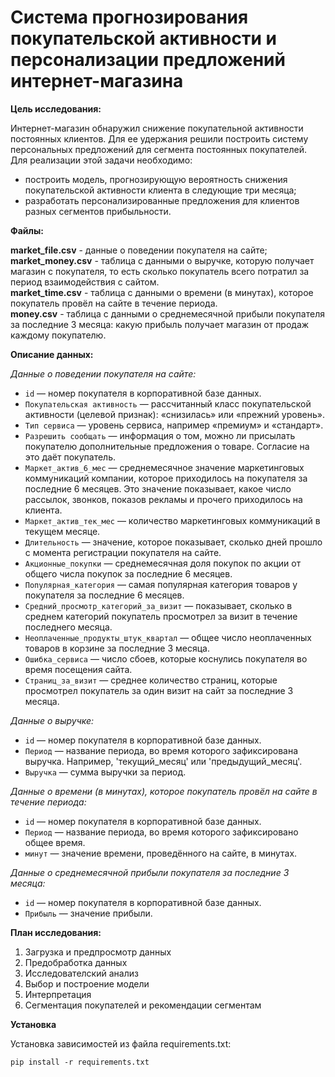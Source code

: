 # Система прогнозирования покупательской активности и персонализации предложений интернет-магазина

**Цель исследования:**

Интернет-магазин обнаружил снижение покупательной активности постоянных клиентов. Для ее удержания решили построить систему персональных предложений для сегмента постоянных покупателей. Для реализации этой задачи необходимо:
+ построить модель, прогнозирующую вероятность снижения покупательской активности клиента в следующие три месяца;
+ разработать персонализированные предложения для клиентов разных сегментов прибыльности.


**Файлы:**

**market_file.csv** - данные о поведении покупателя на сайте;  
**market_money.csv** - таблица с данными о выручке, которую получает магазин с покупателя, то есть сколько покупатель всего потратил за период взаимодействия с сайтом.  
**market_time.csv** - таблица с данными о времени (в минутах), которое покупатель провёл на сайте в течение периода.  
**money.csv** - таблица с данными о среднемесячной прибыли покупателя за последние 3 месяца: какую прибыль получает магазин от продаж каждому покупателю.

**Описание данных:**

*Данные о поведении покупателя на сайте:*
+ `id` — номер покупателя в корпоративной базе данных.
+ `Покупательская активность` — рассчитанный класс покупательской активности (целевой признак): «снизилась» или «прежний уровень».
+ `Тип сервиса` — уровень сервиса, например «премиум» и «стандарт».
+ `Разрешить сообщать` — информация о том, можно ли присылать покупателю дополнительные предложения о товаре. Согласие на это даёт покупатель.
+ `Маркет_актив_6_мес` — среднемесячное значение маркетинговых коммуникаций компании, которое приходилось на покупателя за последние 6 месяцев. Это значение показывает, какое число рассылок, звонков, показов рекламы и прочего приходилось на клиента.
+ `Маркет_актив_тек_мес` — количество маркетинговых коммуникаций в текущем месяце.
+ `Длительность` — значение, которое показывает, сколько дней прошло с момента регистрации покупателя на сайте.
+ `Акционные_покупки` — среднемесячная доля покупок по акции от общего числа покупок за последние 6 месяцев.
+ `Популярная_категория` — самая популярная категория товаров у покупателя за последние 6 месяцев.
+ `Средний_просмотр_категорий_за_визит` — показывает, сколько в среднем категорий покупатель просмотрел за визит в течение последнего месяца.
+ `Неоплаченные_продукты_штук_квартал` — общее число неоплаченных товаров в корзине за последние 3 месяца.
+ `Ошибка_сервиса` — число сбоев, которые коснулись покупателя во время посещения сайта.
+ `Страниц_за_визит` — среднее количество страниц, которые просмотрел покупатель за один визит на сайт за последние 3 месяца.

*Данные о выручке:*
+ `id` — номер покупателя в корпоративной базе данных.
+ `Период` — название периода, во время которого зафиксирована выручка. Например,
'текущий_месяц' или 'предыдущий_месяц'.
+ `Выручка` — сумма выручки за период.

*Данные о времени (в минутах), которое покупатель провёл на сайте в течение периода:*

+ `id` — номер покупателя в корпоративной базе данных.
+ `Период` — название периода, во время которого зафиксировано общее время.
+ `минут` — значение времени, проведённого на сайте, в минутах.

*Данные о среднемесячной прибыли покупателя за последние 3 месяца:*
+ `id` — номер покупателя в корпоративной базе данных.
+ `Прибыль` — значение прибыли.


**План исследования:**

1. Загрузка и предпросмотр данных
2. Предобработка данных
3. Исследователский анализ
4. Выбор и построение модели
5. Интерпретация
6. Сегментация покупателей и рекомендации сегментам


**Установка**

Установка зависимостей из файла requirements.txt:

`pip install -r requirements.txt`



